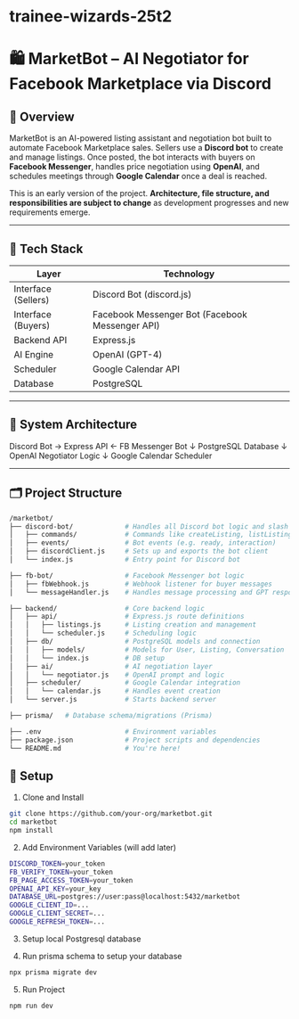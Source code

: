 # trainee-wizards-25t2

# 🛍️ MarketBot – AI Negotiator for Facebook Marketplace via Discord

## 📌 Overview

MarketBot is an AI-powered listing assistant and negotiation bot built to automate Facebook Marketplace sales. Sellers use a **Discord bot** to create and manage listings. Once posted, the bot interacts with buyers on **Facebook Messenger**, handles price negotiation using **OpenAI**, and schedules meetings through **Google Calendar** once a deal is reached.

This is an early version of the project. **Architecture, file structure, and responsibilities are subject to change** as development progresses and new requirements emerge.

---

## 🧱 Tech Stack

| Layer | Technology |
|-------|------------|
| Interface (Sellers) | Discord Bot (discord.js) |
| Interface (Buyers) | Facebook Messenger Bot (Facebook Messenger API) |
| Backend API | Express.js |
| AI Engine | OpenAI (GPT-4) |
| Scheduler | Google Calendar API |
| Database | PostgreSQL |

---

## 🧠 System Architecture
Discord Bot → Express API ← FB Messenger Bot
                    ↓
            PostgreSQL Database
                    ↓
            OpenAI Negotiator Logic
                    ↓
            Google Calendar Scheduler


---

## 🗂️ Project Structure

```bash
/marketbot/
├── discord-bot/             # Handles all Discord bot logic and slash commands
│   ├── commands/            # Commands like createListing, listListings
│   ├── events/              # Bot events (e.g. ready, interaction)
│   ├── discordClient.js     # Sets up and exports the bot client
│   └── index.js             # Entry point for Discord bot

├── fb-bot/                  # Facebook Messenger bot logic
│   ├── fbWebhook.js         # Webhook listener for buyer messages
│   └── messageHandler.js    # Handles message processing and GPT responses

├── backend/                 # Core backend logic
│   ├── api/                 # Express.js route definitions
│   │   ├── listings.js      # Listing creation and management
│   │   └── scheduler.js     # Scheduling logic
│   ├── db/                  # PostgreSQL models and connection
│   │   ├── models/          # Models for User, Listing, Conversation
│   │   └── index.js         # DB setup
│   ├── ai/                  # AI negotiation layer
│   │   └── negotiator.js    # OpenAI prompt and logic
│   ├── scheduler/           # Google Calendar integration
│   │   └── calendar.js      # Handles event creation
│   └── server.js            # Starts backend server

├── prisma/   # Database schema/migrations (Prisma)

├── .env                     # Environment variables
├── package.json             # Project scripts and dependencies
└── README.md                # You're here!

```

## 🔧 Setup 
1. Clone and Install
``` bash
git clone https://github.com/your-org/marketbot.git
cd marketbot
npm install
```

2. Add Environment Variables (will add later)
``` bash
DISCORD_TOKEN=your_token
FB_VERIFY_TOKEN=your_token
FB_PAGE_ACCESS_TOKEN=your_token
OPENAI_API_KEY=your_key
DATABASE_URL=postgres://user:pass@localhost:5432/marketbot
GOOGLE_CLIENT_ID=...
GOOGLE_CLIENT_SECRET=...
GOOGLE_REFRESH_TOKEN=...
```

3. Setup local Postgresql database

4. Run prisma schema to setup your database
``` bash
npx prisma migrate dev
``` 

5. Run Project
``` bash
npm run dev
```